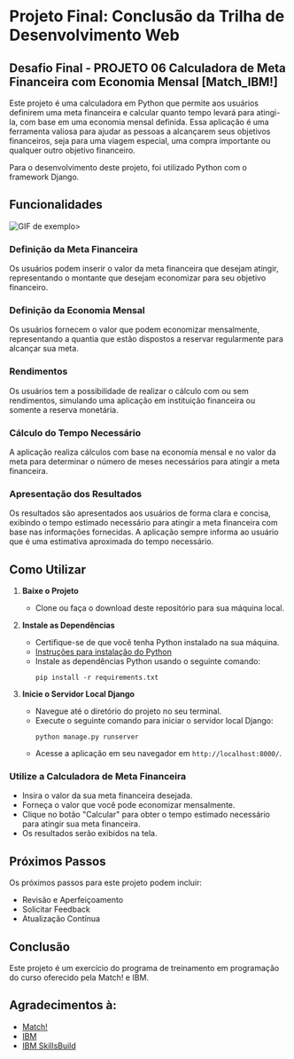 # Projeto Final: Conclusão da Trilha de Desenvolvimento Web

## Desafio  Final - PROJETO 06 Calculadora de Meta Financeira com Economia Mensal [Match_IBM!]

Este projeto é uma calculadora em Python que permite aos usuários definirem uma meta financeira e calcular quanto tempo levará para atingi-la, com base em uma economia mensal definida. Essa aplicação é uma ferramenta valiosa para ajudar as pessoas a alcançarem seus objetivos financeiros, seja para uma viagem especial, uma compra importante ou qualquer outro objetivo financeiro.

Para o desenvolvimento deste projeto, foi utilizado Python com o framework Django.

## Funcionalidades

![GIF de exemplo](./meta/static/gif/uso.gif)>

### Definição da Meta Financeira
Os usuários podem inserir o valor da meta financeira que desejam atingir, representando o montante que desejam economizar para seu objetivo financeiro.

### Definição da Economia Mensal
Os usuários fornecem o valor que podem economizar mensalmente, representando a quantia que estão dispostos a reservar regularmente para alcançar sua meta.

### Rendimentos
Os usuários tem a possibilidade de realizar o cálculo com ou sem rendimentos, simulando uma aplicação em instituição financeira ou somente a reserva monetária.

### Cálculo do Tempo Necessário
A aplicação realiza cálculos com base na economia mensal e no valor da meta para determinar o número de meses necessários para atingir a meta financeira.

### Apresentação dos Resultados
Os resultados são apresentados aos usuários de forma clara e concisa, exibindo o tempo estimado necessário para atingir a meta financeira com base nas informações fornecidas. A aplicação sempre informa ao usuário que é uma estimativa aproximada do tempo necessário.

## Como Utilizar

1. **Baixe o Projeto**
   - Clone ou faça o download deste repositório para sua máquina local.

2. **Instale as Dependências**
   - Certifique-se de que você tenha Python instalado na sua máquina.
   - [Instruções para instalação do Python](https://www.python.org/downloads/)
   - Instale as dependências Python usando o seguinte comando:
     ```
     pip install -r requirements.txt
     ```

3. **Inicie o Servidor Local Django**
   - Navegue até o diretório do projeto no seu terminal.
   - Execute o seguinte comando para iniciar o servidor local Django:
     ```
     python manage.py runserver
     ```
   - Acesse a aplicação em seu navegador em `http://localhost:8000/`.


### Utilize a Calculadora de Meta Financeira

- Insira o valor da sua meta financeira desejada.
- Forneça o valor que você pode economizar mensalmente.
- Clique no botão "Calcular" para obter o tempo estimado necessário para atingir sua meta financeira.
- Os resultados serão exibidos na tela.


## Próximos Passos

Os próximos passos para este projeto podem incluir:

- Revisão e Aperfeiçoamento
- Solicitar Feedback
- Atualização Contínua

## Conclusão

Este projeto é um exercício do programa de treinamento em programação do curso oferecido pela Match! e IBM.

## Agradecimentos à:

- [Match!](https://match.mastertech.com.br/)
- [IBM](www.ibm.com)
- [IBM SkillsBuild](https://skillsbuild.org/)

